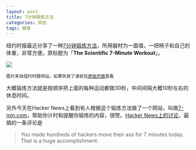 ```yaml
---
layout: post
title: 7分钟锻炼方法
categories: 网志
tags: 健身
---
```

纽约时报最近分享了一种[7分钟锻炼方法][7-min workout]，所用器材为一面墙，一把椅子和自己的体重，非常方便。原标题为「**The Scientific 7-Minute Workout**」。

![](http://ww4.sinaimg.cn/large/61df49efjw1e4rbjs076kj20gg0fhjsg.jpg)

<small>图片来自纽约时报网站，如果失效了请前往[原始页面][7-min workout]查看</small>

大概锻炼方法就是按顺序把上面的每种运动都做30秒，中间间隔大概10秒左右的休息时间。

另外今天在Hacker News上看到有人根据这个锻炼方法做了一个网站，叫做[7-min.com](http://7-min.com/)，帮助你计时和提醒你锻炼的内容，很赞。[Hacker News上的讨论](https://news.ycombinator.com/item?id=5720648)，最搞的一条评论是
>You made hundreds of hackers move their ass for 7 minutes today. That is a huge accomplishment.

[7-min workout]:http://well.blogs.nytimes.com/2013/05/09/the-scientific-7-minute-workout
